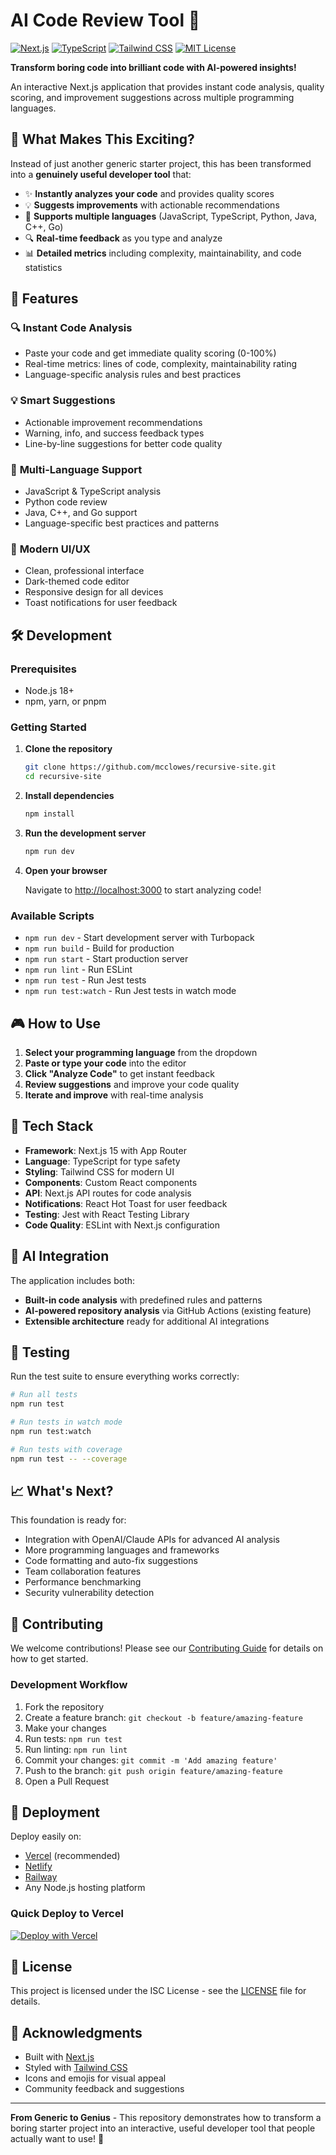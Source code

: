 # AI Code Review Tool 🚀

[![Next.js](https://img.shields.io/badge/Next.js-15.4.1-black?style=for-the-badge&logo=next.js&logoColor=white)](https://nextjs.org/)
[![TypeScript](https://img.shields.io/badge/TypeScript-5.0-blue?style=for-the-badge&logo=typescript&logoColor=white)](https://www.typescriptlang.org/)
[![Tailwind CSS](https://img.shields.io/badge/Tailwind-4.0-38B2AC?style=for-the-badge&logo=tailwind-css&logoColor=white)](https://tailwindcss.com/)
[![MIT License](https://img.shields.io/badge/License-ISC-yellow?style=for-the-badge)](./LICENSE)

**Transform boring code into brilliant code with AI-powered insights!**

An interactive Next.js application that provides instant code analysis, quality scoring, and improvement suggestions across multiple programming languages.

## 🎯 What Makes This Exciting?

Instead of just another generic starter project, this has been transformed into a **genuinely useful developer tool** that:

- ✨ **Instantly analyzes your code** and provides quality scores
- 💡 **Suggests improvements** with actionable recommendations  
- 🎯 **Supports multiple languages** (JavaScript, TypeScript, Python, Java, C++, Go)
- 🔍 **Real-time feedback** as you type and analyze
- 📊 **Detailed metrics** including complexity, maintainability, and code statistics

## 🚀 Features

### 🔍 **Instant Code Analysis**
- Paste your code and get immediate quality scoring (0-100%)
- Real-time metrics: lines of code, complexity, maintainability rating
- Language-specific analysis rules and best practices

### 💡 **Smart Suggestions**
- Actionable improvement recommendations
- Warning, info, and success feedback types
- Line-by-line suggestions for better code quality

### 🎯 **Multi-Language Support**
- JavaScript & TypeScript analysis
- Python code review
- Java, C++, and Go support
- Language-specific best practices and patterns

### 🎨 **Modern UI/UX**
- Clean, professional interface
- Dark-themed code editor
- Responsive design for all devices
- Toast notifications for user feedback

## 🛠️ Development

### Prerequisites

- Node.js 18+ 
- npm, yarn, or pnpm

### Getting Started

1. **Clone the repository**
   ```bash
   git clone https://github.com/mcclowes/recursive-site.git
   cd recursive-site
   ```

2. **Install dependencies**
   ```bash
   npm install
   ```

3. **Run the development server**
   ```bash
   npm run dev
   ```

4. **Open your browser**
   
   Navigate to [http://localhost:3000](http://localhost:3000) to start analyzing code!

### Available Scripts

- `npm run dev` - Start development server with Turbopack
- `npm run build` - Build for production
- `npm run start` - Start production server
- `npm run lint` - Run ESLint
- `npm run test` - Run Jest tests
- `npm run test:watch` - Run Jest tests in watch mode

## 🎮 How to Use

1. **Select your programming language** from the dropdown
2. **Paste or type your code** into the editor
3. **Click "Analyze Code"** to get instant feedback
4. **Review suggestions** and improve your code quality
5. **Iterate and improve** with real-time analysis

## 🔧 Tech Stack

- **Framework**: Next.js 15 with App Router
- **Language**: TypeScript for type safety
- **Styling**: Tailwind CSS for modern UI
- **Components**: Custom React components
- **API**: Next.js API routes for code analysis
- **Notifications**: React Hot Toast for user feedback
- **Testing**: Jest with React Testing Library
- **Code Quality**: ESLint with Next.js configuration

## 🤖 AI Integration

The application includes both:
- **Built-in code analysis** with predefined rules and patterns
- **AI-powered repository analysis** via GitHub Actions (existing feature)
- **Extensible architecture** ready for additional AI integrations

## 🧪 Testing

Run the test suite to ensure everything works correctly:

```bash
# Run all tests
npm run test

# Run tests in watch mode
npm run test:watch

# Run tests with coverage
npm run test -- --coverage
```

## 📈 What's Next?

This foundation is ready for:
- Integration with OpenAI/Claude APIs for advanced AI analysis
- More programming languages and frameworks
- Code formatting and auto-fix suggestions
- Team collaboration features
- Performance benchmarking
- Security vulnerability detection

## 🤝 Contributing

We welcome contributions! Please see our [Contributing Guide](./CONTRIBUTING.md) for details on how to get started.

### Development Workflow

1. Fork the repository
2. Create a feature branch: `git checkout -b feature/amazing-feature`
3. Make your changes
4. Run tests: `npm run test`
5. Run linting: `npm run lint`
6. Commit your changes: `git commit -m 'Add amazing feature'`
7. Push to the branch: `git push origin feature/amazing-feature`
8. Open a Pull Request

## 🚀 Deployment

Deploy easily on:
- [Vercel](https://vercel.com) (recommended)
- [Netlify](https://netlify.com)
- [Railway](https://railway.app)
- Any Node.js hosting platform

### Quick Deploy to Vercel

[![Deploy with Vercel](https://vercel.com/button)](https://vercel.com/new/clone?repository-url=https://github.com/mcclowes/recursive-site)

## 📄 License

This project is licensed under the ISC License - see the [LICENSE](./LICENSE) file for details.

## 🙏 Acknowledgments

- Built with [Next.js](https://nextjs.org/)
- Styled with [Tailwind CSS](https://tailwindcss.com/)
- Icons and emojis for visual appeal
- Community feedback and suggestions

---

**From Generic to Genius** - This repository demonstrates how to transform a boring starter project into an interactive, useful developer tool that people actually want to use! 🎉
